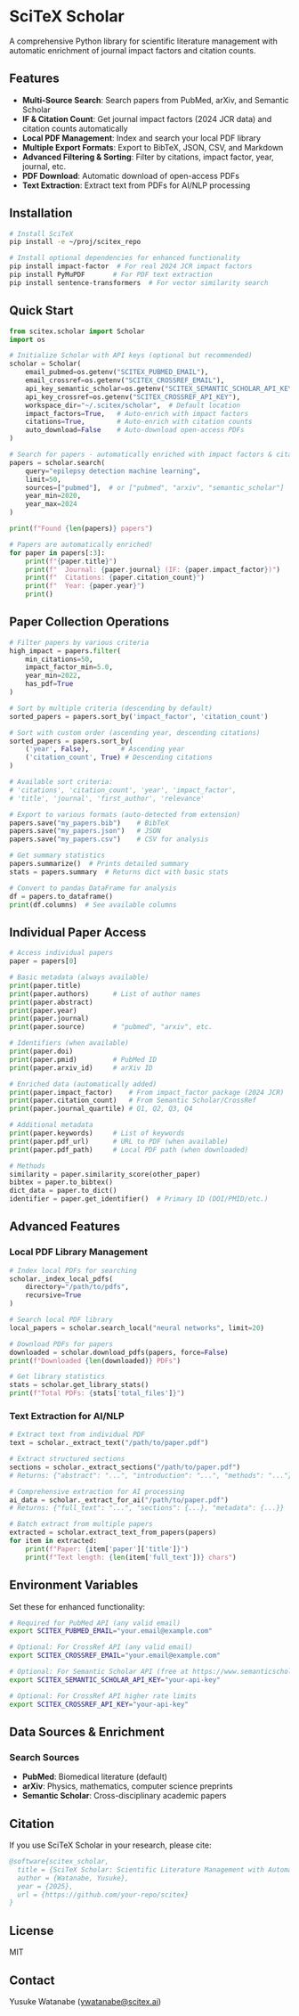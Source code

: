 <!-- ---
!-- Timestamp: 2025-07-22 17:19:15
!-- Author: ywatanabe
!-- File: /home/ywatanabe/proj/scitex_repo/src/scitex/scholar/README.md
!-- --- -->

# SciTeX Scholar

A comprehensive Python library for scientific literature management with automatic enrichment of journal impact factors and citation counts.

## Features

- **Multi-Source Search**: Search papers from PubMed, arXiv, and Semantic Scholar
- **IF & Citation Count**: Get journal impact factors (2024 JCR data) and citation counts automatically
- **Local PDF Management**: Index and search your local PDF library
- **Multiple Export Formats**: Export to BibTeX, JSON, CSV, and Markdown
- **Advanced Filtering & Sorting**: Filter by citations, impact factor, year, journal, etc.
- **PDF Download**: Automatic download of open-access PDFs
- **Text Extraction**: Extract text from PDFs for AI/NLP processing

## Installation

```bash
# Install SciTeX
pip install -e ~/proj/scitex_repo

# Install optional dependencies for enhanced functionality
pip install impact-factor  # For real 2024 JCR impact factors
pip install PyMuPDF       # For PDF text extraction
pip install sentence-transformers  # For vector similarity search
```

## Quick Start

```python
from scitex.scholar import Scholar
import os

# Initialize Scholar with API keys (optional but recommended)
scholar = Scholar(
    email_pubmed=os.getenv("SCITEX_PUBMED_EMAIL"),
    email_crossref=os.getenv("SCITEX_CROSSREF_EMAIL"),
    api_key_semantic_scholar=os.getenv("SCITEX_SEMANTIC_SCHOLAR_API_KEY"),
    api_key_crossref=os.getenv("SCITEX_CROSSREF_API_KEY"),
    workspace_dir="~/.scitex/scholar",  # Default location
    impact_factors=True,   # Auto-enrich with impact factors
    citations=True,        # Auto-enrich with citation counts  
    auto_download=False    # Auto-download open-access PDFs
)

# Search for papers - automatically enriched with impact factors & citations
papers = scholar.search(
    query="epilepsy detection machine learning",
    limit=50,
    sources=["pubmed"],  # or ["pubmed", "arxiv", "semantic_scholar"]
    year_min=2020,
    year_max=2024
)

print(f"Found {len(papers)} papers")

# Papers are automatically enriched!
for paper in papers[:3]:
    print(f"{paper.title}")
    print(f"  Journal: {paper.journal} (IF: {paper.impact_factor})")
    print(f"  Citations: {paper.citation_count}")
    print(f"  Year: {paper.year}")
    print()
```

## Paper Collection Operations

```python
# Filter papers by various criteria
high_impact = papers.filter(
    min_citations=50,
    impact_factor_min=5.0,
    year_min=2022,
    has_pdf=True
)

# Sort by multiple criteria (descending by default)
sorted_papers = papers.sort_by('impact_factor', 'citation_count')

# Sort with custom order (ascending year, descending citations)
sorted_papers = papers.sort_by(
    ('year', False),        # Ascending year
    ('citation_count', True) # Descending citations
)

# Available sort criteria:
# 'citations', 'citation_count', 'year', 'impact_factor', 
# 'title', 'journal', 'first_author', 'relevance'

# Export to various formats (auto-detected from extension)
papers.save("my_papers.bib")    # BibTeX
papers.save("my_papers.json")   # JSON
papers.save("my_papers.csv")    # CSV for analysis

# Get summary statistics
papers.summarize()  # Prints detailed summary
stats = papers.summary  # Returns dict with basic stats

# Convert to pandas DataFrame for analysis
df = papers.to_dataframe()
print(df.columns)  # See available columns
```

## Individual Paper Access

```python
# Access individual papers
paper = papers[0]

# Basic metadata (always available)
print(paper.title)
print(paper.authors)      # List of author names
print(paper.abstract)
print(paper.year)
print(paper.journal)
print(paper.source)       # "pubmed", "arxiv", etc.

# Identifiers (when available)
print(paper.doi)
print(paper.pmid)         # PubMed ID
print(paper.arxiv_id)     # arXiv ID

# Enriched data (automatically added)
print(paper.impact_factor)    # From impact_factor package (2024 JCR)
print(paper.citation_count)   # From Semantic Scholar/CrossRef
print(paper.journal_quartile) # Q1, Q2, Q3, Q4

# Additional metadata
print(paper.keywords)     # List of keywords
print(paper.pdf_url)      # URL to PDF (when available)
print(paper.pdf_path)     # Local PDF path (when downloaded)

# Methods
similarity = paper.similarity_score(other_paper)
bibtex = paper.to_bibtex()
dict_data = paper.to_dict()
identifier = paper.get_identifier()  # Primary ID (DOI/PMID/etc.)
```

## Advanced Features

### Local PDF Library Management

```python
# Index local PDFs for searching
scholar._index_local_pdfs(
    directory="/path/to/pdfs",
    recursive=True
)

# Search local PDF library
local_papers = scholar.search_local("neural networks", limit=20)

# Download PDFs for papers
downloaded = scholar.download_pdfs(papers, force=False)
print(f"Downloaded {len(downloaded)} PDFs")

# Get library statistics
stats = scholar.get_library_stats()
print(f"Total PDFs: {stats['total_files']}")
```

### Text Extraction for AI/NLP

```python
# Extract text from individual PDF
text = scholar._extract_text("/path/to/paper.pdf")

# Extract structured sections
sections = scholar._extract_sections("/path/to/paper.pdf")
# Returns: {"abstract": "...", "introduction": "...", "methods": "..."}

# Comprehensive extraction for AI processing
ai_data = scholar._extract_for_ai("/path/to/paper.pdf")
# Returns: {"full_text": "...", "sections": {...}, "metadata": {...}}

# Batch extract from multiple papers
extracted = scholar.extract_text_from_papers(papers)
for item in extracted:
    print(f"Paper: {item['paper']['title']}")
    print(f"Text length: {len(item['full_text'])} chars")
```

## Environment Variables

Set these for enhanced functionality:

```bash
# Required for PubMed API (any valid email)
export SCITEX_PUBMED_EMAIL="your.email@example.com"

# Optional: For CrossRef API (any valid email)
export SCITEX_CROSSREF_EMAIL="your.email@example.com"

# Optional: For Semantic Scholar API (free at https://www.semanticscholar.org/product/api)
export SCITEX_SEMANTIC_SCHOLAR_API_KEY="your-api-key"

# Optional: For CrossRef API higher rate limits
export SCITEX_CROSSREF_API_KEY="your-api-key"
```

## Data Sources & Enrichment

### Search Sources
- **PubMed**: Biomedical literature (default)
- **arXiv**: Physics, mathematics, computer science preprints
- **Semantic Scholar**: Cross-disciplinary academic papers

## Citation

If you use SciTeX Scholar in your research, please cite:

```bibtex
@software{scitex_scholar,
  title = {SciTeX Scholar: Scientific Literature Management with Automatic Enrichment},
  author = {Watanabe, Yusuke},
  year = {2025},
  url = {https://github.com/your-repo/scitex}
}
```

## License

MIT

## Contact

Yusuke Watanabe (ywatanabe@scitex.ai)

<!-- EOF -->